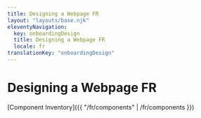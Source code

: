 ```yaml
---
title: Designing a Webpage FR
layout: "layouts/base.njk"
eleventyNavigation:
  key: onboardingDesign
  title: Designing a Webpage FR
  locale: fr
translationKey: "onboardingDesign"
---
```


# Designing a Webpage FR

[Component Inventory]({{ "/fr/components" | /fr/components }})
